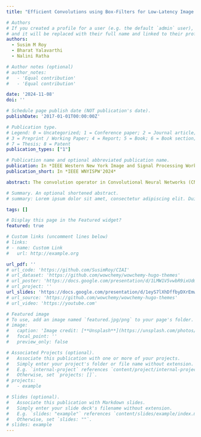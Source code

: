```yaml
---
title: "Efficient Convolutions using Box-Filters for Low-Latency Image Processing"

# Authors
# If you created a profile for a user (e.g. the default `admin` user), write the username (folder name) here
# and it will be replaced with their full name and linked to their profile.
authors:
  - Susim M Roy
  - Bharat Yalavarthi
  - Nalini Ratha

# Author notes (optional)
# author_notes:
#   - 'Equal contribution'
#   - 'Equal contribution'

date: '2024-11-08'
doi: ''

# Schedule page publish date (NOT publication's date).
publishDate: '2017-01-01T00:00:00Z'

# Publication type.
# Legend: 0 = Uncategorized; 1 = Conference paper; 2 = Journal article;
# 3 = Preprint / Working Paper; 4 = Report; 5 = Book; 6 = Book section;
# 7 = Thesis; 8 = Patent
publication_types: ["1"]

# Publication name and optional abbreviated publication name.
publication: In *IEEE Western New York Image and Signal Processing Workshop(2024)(Oral)*
publication_short: In *IEEE WNYISPW'2024*

abstract: The convolution operator in Convolutional Neural Networks (CNNs) has been a crucial aspect of success in various computer vision tasks. There has been a recent surge in the use of CNNs for generative modeling. However, such techniques usually have a long inference time which is mainly due to the costly convolution operation. Thus, we bring our attention to reducing the total number of mathematical operations during convolution using the Summed Area Table (SAT) and box filters. In this work, we find the redundant box filters that are being repeated across the filter dimension and prune them to save computation. Additionally, we also show that this does not take a toll on the accuracy and instead increases it after finetuning the remaining architecture. Thus, our proposed method computes convolution output with lower latency as compared to using all the box filters, increases classification accuracy, and can be applied with arbitrarily shaped kernels.

# Summary. An optional shortened abstract.
# summary: Lorem ipsum dolor sit amet, consectetur adipiscing elit. Duis posuere tellus ac convallis placerat. Proin tincidunt magna sed ex sollicitudin condimentum.

tags: []

# Display this page in the Featured widget?
featured: true

# Custom links (uncomment lines below)
# links:
# - name: Custom Link
#   url: http://example.org

url_pdf: ''
# url_code: 'https://github.com/SusimRoy/CIAI'
# url_dataset: 'https://github.com/wowchemy/wowchemy-hugo-themes'
# url_poster: 'https://docs.google.com/presentation/d/1LMW1V5vwbR9ixUdmVMMolAxUJ7xAYPVVGJGF2Xmb0Nc/edit?usp=sharing'
# url_project: ''
url_slides: 'https://docs.google.com/presentation/d/1eyS7lXhDffbyDXrEmwhGO16L7hvCldZpjrSTE21nsac/edit?usp=sharing'
# url_source: 'https://github.com/wowchemy/wowchemy-hugo-themes'
# url_video: 'https://youtube.com'

# Featured image
# To use, add an image named `featured.jpg/png` to your page's folder.
# image:
#   caption: 'Image credit: [**Unsplash**](https://unsplash.com/photos/pLCdAaMFLTE)'
#   focal_point: ''
#   preview_only: false

# Associated Projects (optional).
#   Associate this publication with one or more of your projects.
#   Simply enter your project's folder or file name without extension.
#   E.g. `internal-project` references `content/project/internal-project/index.md`.
#   Otherwise, set `projects: []`.
# projects:
#   - example

# Slides (optional).
#   Associate this publication with Markdown slides.
#   Simply enter your slide deck's filename without extension.
#   E.g. `slides: "example"` references `content/slides/example/index.md`.
#   Otherwise, set `slides: ""`.
# slides: example
---
```


<!-- # {{% callout note %}}
# Click the _Cite_ button above to demo the feature to enable visitors to import publication metadata into their reference management software.
# {{% /callout %}}

# {{% callout note %}}
# Create your slides in Markdown - click the _Slides_ button to check out the example.
# {{% /callout %}}

# Supplementary notes can be added here, including [code, math, and images](https://wowchemy.com/docs/writing-markdown-latex/). -->
